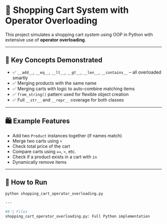 # 🛒 Shopping Cart System with Operator Overloading

This project simulates a shopping cart system using OOP in Python with extensive use of **operator overloading**.

---

## 🧠 Key Concepts Demonstrated

- ✅ `__add__`, `__eq__`, `__lt__`, `__gt__`, `__len__`, `__contains__` – all overloaded smartly
- ✅ Merging products with the same name
- ✅ Merging carts with logic to auto-combine matching items
- ✅ `from_string()` pattern used for flexible object creation
- ✅ Full `__str__` and `__repr__` coverage for both classes

---

## 🛍️ Example Features

- Add two `Product` instances together (if names match)
- Merge two carts using `+`
- Check total price of the cart
- Compare carts using `==`, `>`, etc.
- Check if a product exists in a cart with `in`
- Dynamically remove items

---

## 🚀 How to Run

```bash
python shopping_cart_operator_overloading.py

---

## 📁 Files
shopping_cart_operator_overloading.py: Full Python implementation
